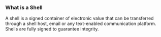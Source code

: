 ### What is a Shell

A shell is a signed container of electronic value that can be transferred through a
shell host, email or any text-enabled communication platform. Shells are fully signed to guarantee
integrity. 
